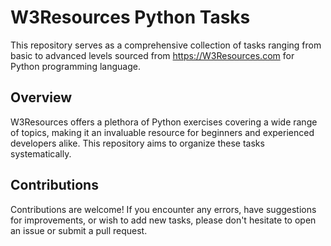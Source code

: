 # W3Resources Python Tasks
This repository serves as a comprehensive collection of tasks ranging from basic to advanced levels sourced from https://W3Resources.com for Python programming language.

## Overview
W3Resources offers a plethora of Python exercises covering a wide range of topics, making it an invaluable resource for beginners and experienced developers alike. This repository aims to organize these tasks systematically.

## Contributions
Contributions are welcome! If you encounter any errors, have suggestions for improvements, or wish to add new tasks, please don't hesitate to open an issue or submit a pull request.
